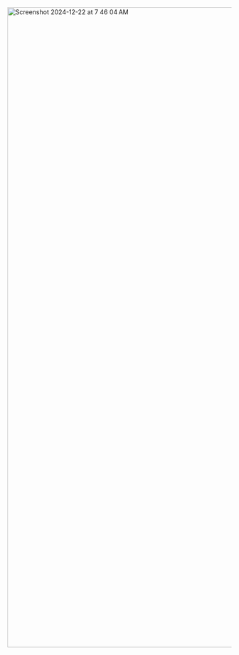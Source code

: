 <img width="1440" alt="Screenshot 2024-12-22 at 7 46 04 AM" src="https://github.com/user-attachments/assets/2066968f-fdae-446e-806c-7b344314269f" />
